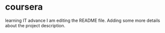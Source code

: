 # coursera
learning IT advance
I am editing the README file. Adding some more details about the project description.
